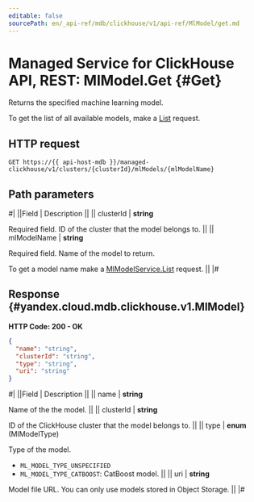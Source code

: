 ```yaml
---
editable: false
sourcePath: en/_api-ref/mdb/clickhouse/v1/api-ref/MlModel/get.md
---
```


# Managed Service for ClickHouse API, REST: MlModel.Get {#Get}

Returns the specified machine learning model.

To get the list of all available models, make a [List](/docs/managed-clickhouse/api-ref/MlModel/list#List) request.

## HTTP request

```
GET https://{{ api-host-mdb }}/managed-clickhouse/v1/clusters/{clusterId}/mlModels/{mlModelName}
```

## Path parameters

#|
||Field | Description ||
|| clusterId | **string**

Required field. ID of the cluster that the model belongs to. ||
|| mlModelName | **string**

Required field. Name of the model to return.

To get a model name make a [MlModelService.List](/docs/managed-clickhouse/api-ref/MlModel/list#List) request. ||
|#

## Response {#yandex.cloud.mdb.clickhouse.v1.MlModel}

**HTTP Code: 200 - OK**

```json
{
  "name": "string",
  "clusterId": "string",
  "type": "string",
  "uri": "string"
}
```

#|
||Field | Description ||
|| name | **string**

Name of the the model. ||
|| clusterId | **string**

ID of the ClickHouse cluster that the model belongs to. ||
|| type | **enum** (MlModelType)

Type of the model.

- `ML_MODEL_TYPE_UNSPECIFIED`
- `ML_MODEL_TYPE_CATBOOST`: CatBoost model. ||
|| uri | **string**

Model file URL. You can only use models stored in Object Storage. ||
|#